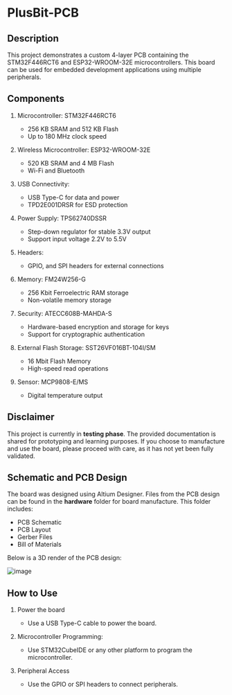 # PlusBit-PCB

## Description

This project demonstrates a custom 4-layer PCB containing the STM32F446RCT6 and ESP32-WROOM-32E microcontrollers. This board can be used for embedded development applications using multiple peripherals.

## Components

1. Microcontroller: STM32F446RCT6
   - 256 KB SRAM and 512 KB Flash
   - Up to 180 MHz clock speed
  
2. Wireless Microcontroller: ESP32-WROOM-32E
   - 520 KB SRAM and 4 MB Flash
   - Wi-Fi and Bluetooth
   
3. USB Connectivity:
   - USB Type-C for data and power 
   - TPD2E001DRSR for ESD protection

4. Power Supply: TPS62740DSSR
   - Step-down regulator for stable 3.3V output
   - Support input voltage 2.2V to 5.5V
  
5. Headers:
   - GPIO, and SPI headers for external connections

6. Memory: FM24W256-G
      - 256 Kbit Ferroelectric RAM storage
      - Non-volatile memory storage

7. Security: ATECC608B-MAHDA-S
   - Hardware-based encryption and storage for keys
   - Support for cryptographic authentication
  
8. External Flash Storage: SST26VF016BT-104I/SM
   - 16 Mbit Flash Memory
   - High-speed read operations

9. Sensor: MCP9808-E/MS
   - Digital temperature output
     
## Disclaimer

This project is currently in **testing phase**. The provided documentation is shared for prototyping and learning purposes. If you choose to manufacture and use the board, please proceed with care, as it has not yet been fully validated.

## Schematic and PCB Design

The board was designed using Altium Designer. Files from the PCB design can be found in the **hardware** folder for board manufacture. This folder includes:

- PCB Schematic 
- PCB Layout
- Gerber Files
- Bill of Materials

Below is a 3D render of the PCB design:

![image](https://github.com/user-attachments/assets/88cfc59f-c75a-44ef-bc7e-019d2a12246a)

## How to Use

1. Power the board
   - Use a USB Type-C cable to power the board.
     
2. Microcontroller Programming:
   - Use STM32CubeIDE or any other platform to program the microcontroller.

3. Peripheral Access
   - Use the GPIO or SPI headers to connect peripherals.
